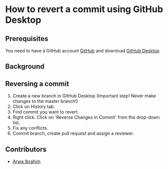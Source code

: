 # How to revert a commit using GitHub Desktop

## Prerequisites

You need to have a GitHub account [GitHub](https://github.com/join) and download [GitHub Desktop](https://desktop.github.com/)

## Background

## Reversing a commit

1. Create a new branch in GitHub Desktop (Important step! Never make changes to the master branch!)
1. Click on History tab.
1. Find commit you want to revert.
1. Right click. Click on 'Reverse Changes in Commit' from the drop-down list.
1. Fix any conflicts.
1. Commit branch, create pull request and assign a reviewer.

## Contributors

- [Arwa Ibrahim](https://orcid.org/0000-0001-6757-4744)
